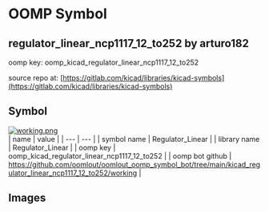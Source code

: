 # OOMP Symbol  
## regulator_linear_ncp1117_12_to252  by arturo182  
  
oomp key: oomp_kicad_regulator_linear_ncp1117_12_to252  
  
source repo at: [https://gitlab.com/kicad/libraries/kicad-symbols](https://gitlab.com/kicad/libraries/kicad-symbols)  
## Symbol  
  
[![working.png](working_600.png)](working.png)  
| name | value | 
| --- | --- | 
| symbol name | Regulator_Linear | 
| library name | Regulator_Linear | 
| oomp key | oomp_kicad_regulator_linear_ncp1117_12_to252 | 
| oomp bot github | https://github.com/oomlout/oomlout_oomp_symbol_bot/tree/main/kicad_regulator_linear_ncp1117_12_to252/working | 
## Images  
